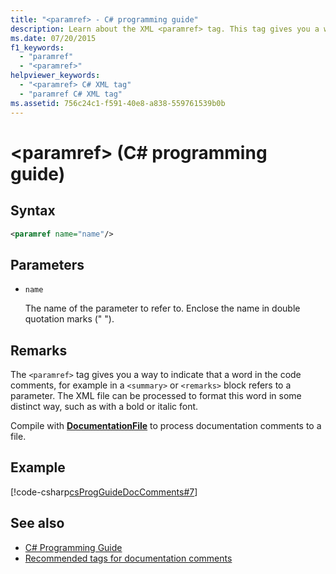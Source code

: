 ```yaml
---
title: "<paramref> - C# programming guide"
description: Learn about the XML <paramref> tag. This tag gives you a way to indicate that a word in the code is a parameter.
ms.date: 07/20/2015
f1_keywords:
  - "paramref"
  - "<paramref>"
helpviewer_keywords:
  - "<paramref> C# XML tag"
  - "paramref C# XML tag"
ms.assetid: 756c24c1-f591-40e8-a838-559761539b0b
---
```

# \<paramref> (C# programming guide)

## Syntax

```xml
<paramref name="name"/>
```

## Parameters

- `name`

  The name of the parameter to refer to. Enclose the name in double quotation marks (" ").

## Remarks

The `<paramref>` tag gives you a way to indicate that a word in the code comments, for example in a `<summary>` or `<remarks>` block refers to a parameter. The XML file can be processed to format this word in some distinct way, such as with a bold or italic font.

Compile with [**DocumentationFile**](../../language-reference/compiler-options/output.md#documentationfile) to process documentation comments to a file.

## Example

[!code-csharp[csProgGuideDocComments#7](~/samples/snippets/csharp/VS_Snippets_VBCSharp/csProgGuideDocComments/CS/DocComments.cs#7)]

## See also

- [C# Programming Guide](../index.md)
- [Recommended tags for documentation comments](./recommended-tags-for-documentation-comments.md)
